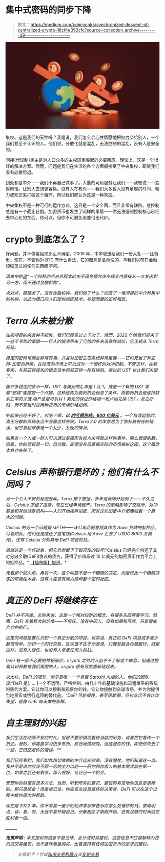 # 集中式密码的同步下降

> 原文：<https://medium.com/coinmonks/synchronized-descent-of-centralized-crypto-16cf4e353cfc?source=collection_archive---------39----------------------->

![](img/1e854ea52a5ea8af3284060cf64b2f6c.png)

集权。这是我们的天性吗？我是说，我们怎么会心甘情愿地把权力交给别人，一个我们甚至不认识的人。他们说，分散化就是混乱，无法控制的混乱，没有人是安全的。

间接(代议制)民主是对人口众多的主权国家崛起的必要回应。理论上，这是一个很好的解决方案。然而，问题是我们在生活的各个方面都接受了中央集权，即使我们没有必要后退。

到处都是中介——我们不再自己做事了。大量的可用服务让我们——我敢说——变得懒惰。让别人去想更容易。没有人在教你——我们大多数人没有足够的时间、精力或知识来打破这个循环，所以我们都认为这是一种常态。

中央集权不是一种可行的运作方式。这只是一个安全网，而且非常有缺陷。总控制总是有一个截止日期。加密货币也发生了同样的事情——你无法强制控制核心已经去中心化的东西。你可以，但你不可避免地要付出代价。

# crypto 到底怎么了？

好问题。并不像看起来那么不确定。2009 年，中本聪送给我们一份大礼——比特币。现在，不管你对 BTC 有什么看法，它的概念是革命性的，与我们以前在金融领域见过的任何东西都*不同。*

*清单中的[说](https://bitcoin.org/bitcoin.pdf)“一个纯粹的点对点版本的电子现金将允许在线支付直接从一方发送到另一方，而不通过金融机构”。*

*点对点。直接发了。没有金融机构。我们做了什么？创造了一堆间接的中介和集中的机构，以此为借口向人们提供加密技术。与聪想要的正好相反。*

# *Terra 从未被分散*

*加密项目的兴衰并不新鲜，我们已经见过上千次了。然而，2022 年给我们带来了一些不寻常的事情——巨人的崩溃带来了可怕的多米诺骨牌效应，它正式从 Terra 开始。*

*稳定的密码可能会非常有用，并且对加密生态系统非常重要——它们充当了菲亚特-加密的桥梁，在动荡的市场上可以成为一个很好的对冲机制。不管怎样，在我看来，与菲亚特挂钩的稳定资本和菲亚特一样有缺陷。泰拉的 UST 也让我们失望了。*

*像许多稳定的货币一样，UST 与美元的汇率是 1 比 1。铸造一个新的 UST 需要“燃烧”或摧毁一个卢娜。这种结构为套利机会创造了条件，而套利机会是维持联系汇率的关键:用户总是可以以 1 美元的保证价格用一枚卢纳兑换 UST，反之亦然，而不管当时这两种货币的市场价格如何。'*

*听起来已经不好了，对吧？嗯，**以** [**的亏损告终。600 亿美元**](https://www.cnbc.com/2022/05/27/this-is-whats-next-for-terra-as-the-failed-crypto-project-attempts-a-new-path-forward.html#:~:text=The%20collapse%20of%20the%20Terra,incited%20a%20cryptocurrency%20sell%2Doff) 。一个自我监管的、真正分散的系统永远不会像这样失败。Terra 2.0 的本意是为了弥补其前任的错误，但它看起来像是一个*太少，太晚*的情况。*

*如果有一个人或一群人可以通过掌握所有权力来导致这样的事件，那么我很抱歉，但是，你的项目是一切，但分散。即使没有恶意或实际的市场操纵企图，这个概念本身也失败了。*

# *Celsius 声称银行是坏的；他们有什么不同吗？*

*另一个令人不安的秘密丑闻。Terra 按下按钮，多米诺骨牌开始倒下——不久之后，Celsius 冻结了提款，现在已经申请破产。Terra 的策略影响了交易所、对冲基金和其他贷款机构——人们开始抛弃加密，所有这些加密中介都面临着一个巨大的问题。*

*Celsius 的另一个问题是 stETH——该公司此前曾将其作为 Aave 贷款的抵押品。尽管如此，他们还是偿还了这笔钱(Celsius 给 Aave 汇去了 USDC 8000 万美元)，还有 Celsius 欠的其他 DeFi 项目的钱。*

*虽然这是一个好迹象，但它仍然留下了毁灭性的破坏:*“Celsius 已经完全偿还了其对分散金融(DeFi)协议的债务，获得了价值超过 10 亿美元的加密货币作为平台上的抵押品，* [【福布斯】报道](https://www.forbes.com/sites/ninabambysheva/2022/07/13/celsius-has-paid-its-debts-to-defis-biggest-lenders-reclaiming-over-1-billion-in-collateral/?sh=f70b01939b77)。*

*光看那个就头疼。再说一次，这个问题不是一个糟糕的决定，而是做出一个糟糕决定的可能性本身。没有人应该有能力搞垮整个密码社区。*

# *真正的 DeFi 将继续存在*

*DeFi 并不完美。总的来说，这是一个相对较新的概念，有很多东西需要学习。然而，DeFi 有着巨大的价值——不信任。没有中间人。没有如果和可能。只是智能合约的执行。*

*这里的问题是要认识到一个真正分散的项目。说实话，真正的 DeFi 项目或多或少都很简单。你和一个同行交易，区块链不在乎你是谁，只要智能合约被履行，就是这样。没有人受伤，也没有人拿走任何人的钱。*

*DeFi 有一层不必要的神秘面纱，crypto 之外的人似乎不了解这个概念，但通过提高认识和教育我们周围的人，crypto 很有可能重新站起来。*

*以太坊，DeFi 的冠军，似乎是唯一一个拿着 Satoshi 火炬的人。他们的团队说:*“DeFi 是[……]一个不透明、严格控制、由几十年的基础设施和流程维系的系统的替代方案。它让你可以控制和观察你的钱。它让你接触到全球市场，并为你提供当地货币或银行选项的替代品。*“DeFi 可能很慢，甚至很脆弱，但它永远不会让你失望，就像 CeFi 每天做的那样。*

# *自主理财的兴起*

*我们生活在动荡不安的时代。但是不要恐惧地看待当前的形势，试着把它看作一个机会。是的，你需要学习很多东西，疯狂地做研究。但这是你的钱。即使你失去了一些，它仍然是你的错误*。**

*我们已经看到，我们如此热切依赖的中介远非完美。没有魔杖，他们知道这一点。我并不是说你应该不顾一切地全力以赴——把你和你家人的基本需求放在第一位，如果之后还有剩余，那么很好，给自己一个机会。*

*管理你的财富有很多方法，当然，听到所有的意见、建议和有见地的信息是很棒的。那只是奖金！但是请记住，你应该永远是最终的决策者，DeFi 可以在这个过程中给你很大的帮助。*

*现在是 2022 年。你不需要一屋子的经济学家来告诉你怎么处理你的钱。放聪明点，读，看，听，永远不要怀疑自己。分散叛乱才刚刚开始，还有足够的时间站在胜利者一边。*

*______*

***免责声明** : *本文提供的信息不是法律、会计或财务建议。这些信息不应被解释为投资或交易建议，也不意味着是购买、出售或持有任何加密货币的恳求或建议。**

> *交易新手？尝试[加密交易机器人](/coinmonks/crypto-trading-bot-c2ffce8acb2a)或[复制交易](/coinmonks/top-10-crypto-copy-trading-platforms-for-beginners-d0c37c7d698c)*